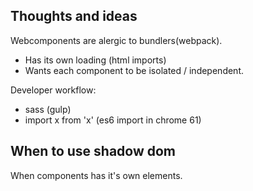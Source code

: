 
Thoughts and ideas
----



Webcomponents are alergic to bundlers(webpack).
- Has its own loading (html imports)
- Wants each component to be isolated / independent.

Developer workflow:
- sass (gulp)
- import x from 'x' (es6 import in chrome 61)


## When to use shadow dom
When components has it's own elements.
